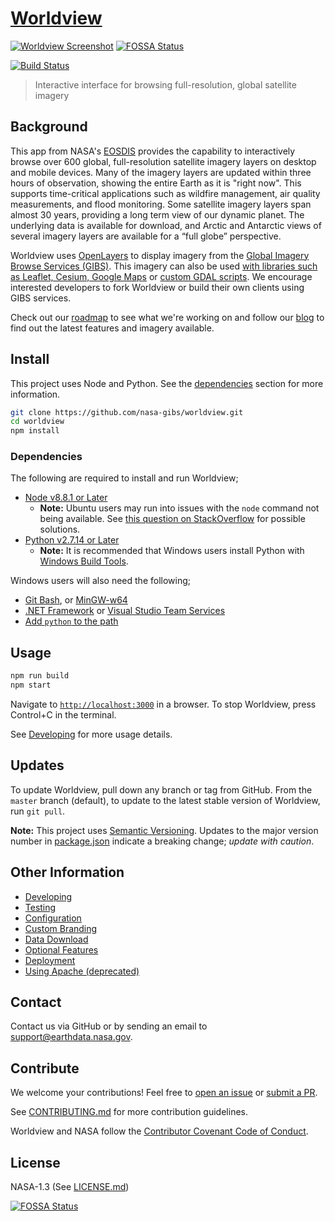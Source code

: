 # [Worldview](https://worldview.earthdata.nasa.gov)

[![Worldview Screenshot](screenshot.png)](https://worldview.earthdata.nasa.gov)
[![FOSSA Status](https://app.fossa.io/api/projects/git%2Bgithub.com%2Flocaljo%2Fworldview.svg?type=shield)](https://app.fossa.io/projects/git%2Bgithub.com%2Flocaljo%2Fworldview?ref=badge_shield)

[![Build Status](https://api.travis-ci.org/nasa-gibs/worldview.svg?branch=master)](https://travis-ci.org/nasa-gibs/worldview)

> Interactive interface for browsing full-resolution, global satellite imagery

## Background

This app from NASA's [EOSDIS](https://earthdata.nasa.gov/) provides the
capability to interactively browse over 600 global, full-resolution satellite
imagery layers on desktop and mobile devices. Many of the imagery layers are
updated within three hours of observation, showing the entire Earth as it is
"right now". This supports time-critical applications such as wildfire
management, air quality measurements, and flood monitoring. Some satellite
imagery layers span almost 30 years, providing a long term view of our dynamic
planet. The underlying data is available for download, and Arctic and Antarctic
views of several imagery layers are available for a “full globe” perspective.

Worldview uses [OpenLayers](http://openlayers.org/) to display imagery from the
[Global Imagery Browse Services (GIBS)](https://earthdata.nasa.gov/gibs). This
imagery can also be used [with libraries such as Leaflet, Cesium, Google Maps](https://wiki.earthdata.nasa.gov/display/GIBS/Map+Library+Usage)
or [custom GDAL scripts](https://wiki.earthdata.nasa.gov/display/GIBS/Map+Library+Usage#expand-GDALBasics).
We encourage interested developers to fork Worldview or build their own clients
using GIBS services.

Check out our [roadmap](https://github.com/nasa-gibs/worldview/projects/7)
to see what we're working on and follow our [blog](https://wiki.earthdata.nasa.gov/pages/viewrecentblogposts.action?key=GIBS)
to find out the latest features and imagery available.

## Install

This project uses Node and Python. See the [dependencies](#dependencies) section for more information.

```bash
git clone https://github.com/nasa-gibs/worldview.git
cd worldview
npm install
```

### Dependencies

The following are required to install and run Worldview;

- [Node v8.8.1 or Later](https://nodejs.org/en/download/)  
  - **Note:** Ubuntu users may run into issues with the `node` command not being available. See [this question on StackOverflow](https://stackoverflow.com/q/18130164/417629) for possible solutions.
- [Python v2.7.14 or Later](https://www.python.org/)
  - **Note:** It is recommended that Windows users install Python with [Windows Build Tools](https://www.npmjs.com/package/windows-build-tools).

Windows users will also need the following;

  - [Git Bash](https://git-scm.com/downloads), or [MinGW-w64](https://sourceforge.net/projects/mingw-w64/files/External%20binary%20packages%20%28Win64%20hosted%29/MSYS%20%2832-bit%29/)
  - [.NET Framework](https://www.microsoft.com/net/download/dotnet-framework-runtime) or [Visual Studio Team Services](https://www.visualstudio.com/)
  - [Add `python` to the path](https://docs.python.org/2/using/windows.html#excursus-setting-environment-variables)

## Usage

```bash
npm run build
npm start
```

Navigate to [`http://localhost:3000`](http://localhost:3000) in a browser. To stop Worldview, press Control+C in the terminal.

See [Developing](doc/developing.md) for more usage details.

## Updates

To update Worldview, pull down any branch or tag from GitHub. From the `master` branch (default), to update to the latest stable version of Worldview, run `git pull`.

**Note:** This project uses [Semantic Versioning](https://semver.org/). Updates to the major version number in [package.json](package.json) indicate a breaking change; _update with caution_.

## Other Information

* [Developing](doc/developing.md)
* [Testing](doc/testing.md)
* [Configuration](doc/configuration.md)
* [Custom Branding](doc/branding.md)
* [Data Download](doc/data_download.md)
* [Optional Features](doc/features.md)
* [Deployment](doc/deployment.md)
* [Using Apache (deprecated)](doc/apache_setup.md)

## Contact

Contact us via GitHub or by sending an email to
[support@earthdata.nasa.gov](mailto:support@earthdata.nasa.gov).

## Contribute

We welcome your contributions! Feel free to [open an issue](https://github.com/nasa-gibs/worldview/issues/new) or [submit a PR](https://github.com/nasa-gibs/worldview/compare).

See [CONTRIBUTING.md](.github/CONTRIBUTING.md) for more contribution guidelines.

Worldview and NASA follow the [Contributor Covenant Code of Conduct](.github/CODE_OF_CONDUCT.md).

## License

NASA-1.3 (See [LICENSE.md](LICENSE.md))


[![FOSSA Status](https://app.fossa.io/api/projects/git%2Bgithub.com%2Flocaljo%2Fworldview.svg?type=large)](https://app.fossa.io/projects/git%2Bgithub.com%2Flocaljo%2Fworldview?ref=badge_large)